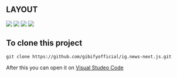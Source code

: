 ## LAYOUT 
<div>
  <img src="https://github.com/gibifyofficial/ig.news-next.js/blob/main/public/images/Home.png" />
  <img src="https://github.com/gibifyofficial/ig.news-next.js/blob/main/public/images/Posts.png" />
  <img src="https://github.com/gibifyofficial/ig.news-next.js/blob/main/public/images/Interna de Post.png" />
  <img src="https://github.com/gibifyofficial/ig.news-next.js/blob/main/public/images/Interna de Post (não logado).png" />
</div>

## To clone this project

```
git clone https://github.com/gibifyofficial/ig.news-next.js.git
```

After this you can open it on [Visual Studeo Code](https://code.visualstudio.com/)

